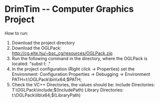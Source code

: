 # DrimTim -- Computer Graphics Project


How to run: 

1) Download the project directory
2) Download the OGLPack: http://cg.elte.hu/~bsc_cg/resources/OGLPack.zip
3) Run the following command in the directory, where the OGLPack is located: "subst t: ."
4) In the project configuration (Right click -> Properties) set the Environment: Configuration Properties -> Debugging -> Environment PATH=t:\OGLPack\bin\x64;$PATH;
5) Check the VC++ Directories, the values should be:
Include Directories: T:\OGLPack\include;$(IncludePath)
Library Directories: t:\OGLPack\lib\x64;$(LibraryPath)